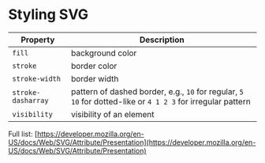 # Styling SVG

| Property | Description |
|----|----|
| `fill` | background color |
| `stroke` | border color |
| `stroke-width` | border width |
| `stroke-dasharray` | pattern of dashed border, e.g., `10` for regular, `5 10` for dotted-like or `4 1 2 3` for irregular pattern |
| `visibility` | visibility of an element |

Full list: [https://developer.mozilla.org/en-US/docs/Web/SVG/Attribute/Presentation](https://developer.mozilla.org/en-US/docs/Web/SVG/Attribute/Presentation)